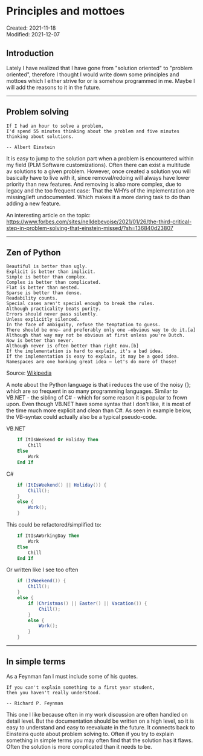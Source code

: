 # Principles and mottoes
<div class='editDate'>Created: 2021-11-18</div>
<div class='editDate'>Modified: 2021-12-07</div>

## Introduction
Lately I have realized that I have gone from "solution oriented" to "problem oriented", therefore I thought I would write down some principles and mottoes which I either strive for or is somehow programmed in me. Maybe I will add the reasons to it in the future.

---
## Problem solving

    If I had an hour to solve a problem,
    I'd spend 55 minutes thinking about the problem and five minutes thinking about solutions.

    -- Albert Einstein
 

It is easy to jump to the solution part when a problem is encountered within my field (PLM Software customizations). Often there can exist a multitude av solutions to a given problem. However, once created a solution you will basically have to live with it, since removal/redoing will always have lower priority than new features. And removing is also more complex, due to legacy and the too frequent case: That the WHYs of the implementation are missing/left undocumented. Which makes it a more daring task to do than adding a new feature.

An interesting article on the topic:
<https://www.forbes.com/sites/nelldebevoise/2021/01/26/the-third-critical-step-in-problem-solving-that-einstein-missed/?sh=136840d23807>

---

## Zen of Python

    Beautiful is better than ugly.
    Explicit is better than implicit.
    Simple is better than complex.
    Complex is better than complicated.
    Flat is better than nested.
    Sparse is better than dense.
    Readability counts.
    Special cases aren't special enough to break the rules.
    Although practicality beats purity.
    Errors should never pass silently.
    Unless explicitly silenced.
    In the face of ambiguity, refuse the temptation to guess.
    There should be one– and preferably only one –obvious way to do it.[a]
    Although that way may not be obvious at first unless you're Dutch.
    Now is better than never.
    Although never is often better than right now.[b]
    If the implementation is hard to explain, it's a bad idea.
    If the implementation is easy to explain, it may be a good idea.
    Namespaces are one honking great idea – let's do more of those!

Source: [Wikipedia](https://en.wikipedia.org/wiki/Zen_of_Python)

A note about the Python language is that i reduces the use of the noisy {}; which are so frequent in so many programming languages. Similar to VB.NET - the sibling of C# - which for some reason it is popular to frown upon. 
Even though VB.NET have some syntax that I don't like, it is most of the time much more explicit and clean than C#.
As seen in example below, the VB-syntax could actually also be a typical pseudo-code.

VB.NET
``` vb
    If ItIsWeekend Or Holiday Then
        Chill
    Else
        Work
    End If
```

C#
``` csharp
    if (ItIsWeekend() || Holiday()) {
        Chill();
    }
    else {
        Work();
    }
```

This could be refactored/simplified to:
``` vb
    If ItIsAWorkingDay Then
        Work
    Else
        Chill
    End If
```
Or written like I see too often 

``` csharp
    if (IsWeekend()) {
        Chill();
    }
    else {
        if (Christmas() || Easter() || Vacation()) {
            Chill();
        }
        else {
            Work();
        }
    }
```
---

## In simple terms
As a Feynman fan I must include some of his quotes.

    If you can't explain something to a first year student,
    then you haven't really understood.

    -- Richard P. Feynman

This one I like because often in my work discussion are often handled on detail level. But the documentation should be written on a high level, so it is easy to understand and easy to reevaluate in the future. It connects back to Einsteins quote about problem solving to. Often if you try to explain something in simple terms you may often find that the solution has it flaws. Often the solution is more complicated than it needs to be.
